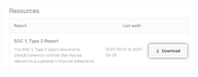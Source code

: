 ![Captura de pantalla del botón de "descargar" a la derecha de un reporte de cumplimiento](/assets/images/help/settings/compliance-report-download.png)
